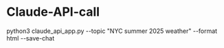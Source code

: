 # Claude-API-call

python3 claude_api_app.py --topic "NYC summer 2025 weather" --format html --save-chat
